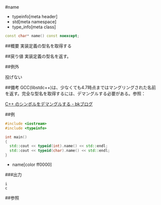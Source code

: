 #name
* typeinfo[meta header]
* std[meta namespace]
* type_info[meta class]

```cpp
const char* name() const noexcept;
```

##概要
実装定義の型名を取得する


##戻り値
実装定義の型名を返す。


##例外

投げない


##備考
GCC(libstdc++)は、少なくても4.7時点まではマングリングされた名前を返す。完全な型名を取得するには、デマングルする必要がある。参照：

[C++ のシンボルをデマングルする - bkブログ](http://0xcc.net/blog/archives/000095.html)


##例
```cpp
#include <iostream>
#include <typeinfo>

int main()
{
  std::cout << typeid(int).name() << std::endl;
  std::cout << typeid(char).name() << std::endl;
}
```
* name[color ff0000]

###出力
```
i
c
```

##参照


